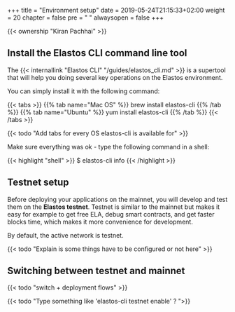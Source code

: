 +++
title = "Environment setup"
date = 2019-05-24T21:15:33+02:00
weight = 20
chapter = false
pre = "<i class='fa ela-folder'></i> "
alwaysopen = false
+++ 

{{< ownership "Kiran Pachhai" >}}

## Install the Elastos CLI command line tool

The {{< internallink "Elastos CLI" "/guides/elastos_cli.md" >}} is a supertool that will help you doing several key operations on the Elastos environment. 

You can simply install it with the following command:

{{< tabs >}} 
    {{% tab name="Mac OS" %}} 
    brew install elastos-cli
    {{% /tab %}} 
    {{% tab name="Ubuntu" %}} 
    yum install elastos-cli
    {{% /tab %}} 
{{< /tabs >}}

{{< todo "Add tabs for every OS elastos-cli is available for" >}}

Make sure everything was ok - type the following command in a shell:

{{< highlight "shell" >}}
$ elastos-cli info
{{< /highlight >}}

## Testnet setup

Before deploying your applications on the mainnet, you will develop and test them on the **Elastos testnet**. Testnet is similar to the mainnet but makes it easy for example to get free ELA, debug smart contracts, and get faster blocks time, which makes it more convenience for development.

By default, the active network is testnet.

{{< todo "Explain is some things have to be configured or not here" >}}

## Switching between testnet and mainnet

{{< todo "switch + deployment flows" >}}

{{< todo "Type something like 'elastos-cli testnet enable' ? ">}}
